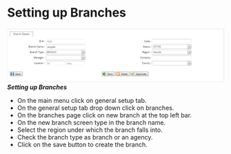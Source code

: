 # Setting up Branches
![How to set up branches o the mfiexpert system](./images/Branches.png "Branch Setup")
***Setting up Branches***

- On the main menu click on general setup tab.
- On the general setup tab drop down click on branches.
- On the branches page click on new branch at the top left bar.
- On the new branch screen type in the branch name.
- Select the region under which the branch falls into.
- Check the branch type as branch or an agency.
- Click on the save button to create the branch.
